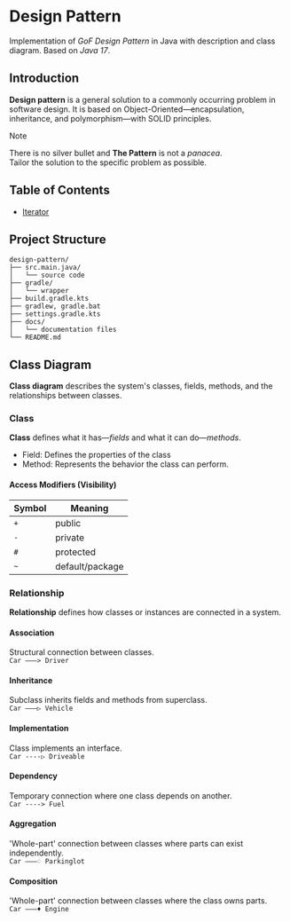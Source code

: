 # Design Pattern

Implementation of *GoF Design Pattern* in Java with description and class diagram.
Based on *Java 17*.

## Introduction

**Design pattern** is a general solution to a commonly occurring problem in software design. It is based on Object-Oriented—encapsulation, inheritance, and polymorphism—with SOLID principles.

> [!Note]
> There is no silver bullet and **The Pattern** is not a *panacea*.  
> Tailor the solution to the specific problem as possible.

## Table of Contents

- [Iterator](docs/iterator.md)

## Project Structure

```text
design-pattern/ 
├── src.main.java/
│   └── source code
├── gradle/  
│   └── wrapper
├── build.gradle.kts
├── gradlew, gradle.bat
├── settings.gradle.kts
├── docs/  
│   └── documentation files
└── README.md 
```

## Class Diagram

**Class diagram** describes the system's classes, fields, methods, and the relationships between classes.

### Class

**Class** defines what it has—*fields* and what it can do—*methods*.

- Field: Defines the properties of the class
- Method: Represents the behavior the class can perform.

#### Access Modifiers (Visibility)

| Symbol | Meaning         |
|--------|-----------------|
| `+`    | public          |
| `-`    | private         |
| `#`    | protected       |
| `~`    | default/package |

### Relationship

**Relationship** defines how classes or instances are connected in a system.

#### Association

Structural connection between classes.  
`Car ———> Driver`

#### Inheritance

Subclass inherits fields and methods from superclass.  
`Car ———▷ Vehicle`

#### Implementation

Class implements an interface.  
`Car ----▷ Driveable`

#### Dependency

Temporary connection where one class depends on another.  
`Car ----> Fuel`

#### Aggregation

'Whole-part' connection between classes where parts can exist independently.  
`Car ———♢ Parkinglot`
#### Composition

'Whole-part' connection between classes where the class owns parts.  
`Car ———♦ Engine`

